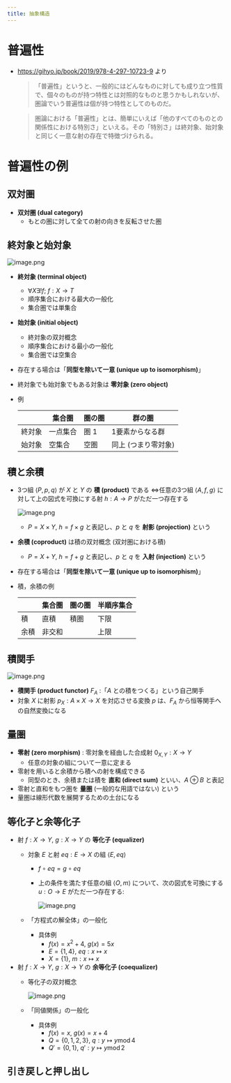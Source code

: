 ```yaml
---
title: 抽象構造
---
```


# 普遍性

- https://gihyo.jp/book/2019/978-4-297-10723-9 より
    
    > 「普遍性」というと、一般的にはどんなものに対しても成り立つ性質で、個々のものが持つ特性とは対照的なものと思うかもしれないが、圏論でいう普遍性は個が持つ特性としてのものだ。
    > 
    
    > 圏論における「普遍性」とは、簡単にいえば「他のすべてのものとの関係性における特別さ」といえる。その「特別さ」は終対象、始対象と同じく一意な射の存在で特徴づけられる。
    > 

# 普遍性の例

## 双対圏

- **双対圏 (dual category)**
    - もとの圏に対して全ての射の向きを反転させた圏

## 終対象と始対象

![image.png](https://prod-files-secure.s3.us-west-2.amazonaws.com/e8555476-16af-4c38-9dc1-3d664a66589f/fe28fe27-44a1-4cf3-bf33-6147f8f76891/f78ed2fe-e220-48b0-824e-5ea9a074118a.png)

- **終対象 (terminal object)**
    - $\forall{X}\exists!f;\ f:X\to T$
    - 順序集合における最大の一般化
    - 集合圏では単集合
- **始対象 (initial object)**
    - 終対象の双対概念
    - 順序集合における最小の一般化
    - 集合圏では空集合
- 存在する場合は「**同型を除いて一意 (unique up to isomorphism)**」
- 終対象でも始対象でもある対象は **零対象 (zero object)**
- 例
    
    
    |  | 集合圏 | 圏の圏 | 群の圏 |
    | --- | --- | --- | --- |
    | 終対象 | 一点集合 | 圏 1 | 1要素からなる群 |
    | 始対象 | 空集合 | 空圏 | 同上 (つまり零対象) |

## 積と余積

- 3つ組 $\langle P,p,q\rangle$ が $X$ と $Y$ の **積 (product)** である $\iff$任意の3つ組 $\langle A,f,g\rangle$ に対して上の図式を可換にする射 $h:A\to P$ がただ一つ存在する
    
    ![image.png](https://prod-files-secure.s3.us-west-2.amazonaws.com/e8555476-16af-4c38-9dc1-3d664a66589f/4a54b4cd-c9c1-4c55-9182-2fdfbe2aa98d/image.png)
    
    - $P=X\times Y,\ h=f\times g$ と表記し、$p$ と $q$ を **射影 (projection)** という
- **余積 (coproduct)** は積の双対概念 (双対圏における積)
    - $P=X+Y,\ h=f+g$ と表記し、$p$ と $q$ を **入射 (injection)** という
- 存在する場合は「**同型を除いて一意 (unique up to isomorphism)**」
- 積，余積の例
    
    
    |  | 集合圏 | 圏の圏 | 半順序集合 |
    | --- | --- | --- | --- |
    | 積 | 直積 | 積圏 | 下限 |
    | 余積 | 非交和 |  | 上限 |

## 積関手

![image.png](https://prod-files-secure.s3.us-west-2.amazonaws.com/e8555476-16af-4c38-9dc1-3d664a66589f/38a0f42b-7dcc-488c-b553-646a14b5da0a/image.png)

- **積関手 (product functor)** $F_A$ :「$A$ との積をつくる」という自己関手
- 対象 $X$ に射影 $p_X:A\times X\to X$ を対応させる変換 $p$ は、$F_A$ から恒等関手への自然変換になる

## 量圏

- **零射 (zero morphism)** : 零対象を経由した合成射 $0_{X,Y}:X\to Y$
    - 任意の対象の組について一意に定まる
- 零射を用いると余積から積への射を構成できる
    - 同型のとき、余積または積を **直和 (direct sum)** といい、$A\oplus B$ と表記
- 零射と直和をもつ圏を **量圏** (一般的な用語ではない) という
- 量圏は線形代数を展開するための土台になる

## 等化子と余等化子

- 射 $f:X\to Y,\ g:X\to Y$ の **等化子 (equalizer)**
    - 対象 $E$ と射 $eq:E\to X$ の組 $\langle E,eq\rangle$
        - $f\circ eq=g\circ eq$
        - 上の条件を満たす任意の組 $\langle O,m\rangle$ について、次の図式を可換にする $u:O\to E$ がただ一つ存在する:
            
            ![image.png](https://prod-files-secure.s3.us-west-2.amazonaws.com/e8555476-16af-4c38-9dc1-3d664a66589f/b099bed8-f04d-48bf-8758-b0bf106f6ed9/image.png)
            
    - 「方程式の解全体」の一般化
        - 具体例
            - $f(x)=x^2+4,\ g(x)=5x$
            - $E=\{1,4\},\ eq:x\mapsto x$
            - $X=\{1\},\ m:x\mapsto x$
- 射 $f:X\to Y,\ g:X\to Y$ の **余等化子 (coequalizer)**
    - 等化子の双対概念
        
        ![image.png](https://prod-files-secure.s3.us-west-2.amazonaws.com/e8555476-16af-4c38-9dc1-3d664a66589f/baf48d5e-4382-4b8f-875e-3474c4de14e7/image.png)
        
    - 「同値関係」の一般化
        - 具体例
            - $f(x)=x,\ g(x)=x+4$
            - $Q=\{0,1,2,3\},\ q:y\mapsto y\operatorname{mod} 4$
            - $Q'=\{0,1\},\ q':y\mapsto y\operatorname{mod}2$

## 引き戻しと押し出し

